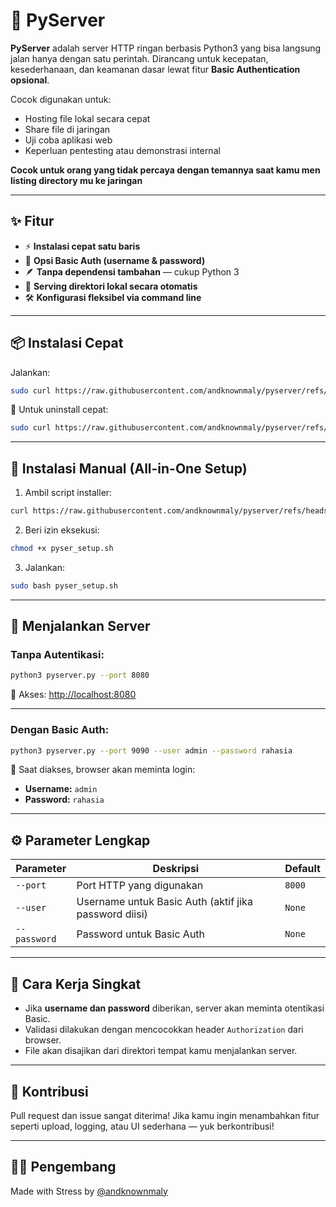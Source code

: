 # 🚀 PyServer

**PyServer** adalah server HTTP ringan berbasis Python3 yang bisa langsung jalan hanya dengan satu perintah. Dirancang untuk kecepatan, kesederhanaan, dan keamanan dasar lewat fitur **Basic Authentication opsional**.

Cocok digunakan untuk:
- Hosting file lokal secara cepat
- Share file di jaringan
- Uji coba aplikasi web
- Keperluan pentesting atau demonstrasi internal

**Cocok untuk orang yang tidak percaya dengan temannya saat kamu men listing directory mu ke jaringan**

---

## ✨ Fitur

- ⚡ **Instalasi cepat satu baris**
- 🔐 **Opsi Basic Auth (username & password)**
- 🪶 **Tanpa dependensi tambahan** — cukup Python 3
- 📁 **Serving direktori lokal secara otomatis**
- 🛠️ **Konfigurasi fleksibel via command line**

---

## 📦 Instalasi Cepat

Jalankan:

```bash
sudo curl https://raw.githubusercontent.com/andknownmaly/pyserver/refs/heads/main/just_run.sh | bash
````

🧹 Untuk uninstall cepat:

```bash
sudo curl https://raw.githubusercontent.com/andknownmaly/pyserver/refs/heads/main/bye.sh | bash
```

---

## 🔧 Instalasi Manual (All-in-One Setup)

1. Ambil script installer:

```bash
curl https://raw.githubusercontent.com/andknownmaly/pyserver/refs/heads/main/setup.sh > pyser_setup.sh
```

2. Beri izin eksekusi:

```bash
chmod +x pyser_setup.sh
```

3. Jalankan:

```bash
sudo bash pyser_setup.sh
```

---

## 🚀 Menjalankan Server

### Tanpa Autentikasi:

```bash
python3 pyserver.py --port 8080
```

🔗 Akses: [http://localhost:8080](http://localhost:8080)

---

### Dengan Basic Auth:

```bash
python3 pyserver.py --port 9090 --user admin --password rahasia
```

🔐 Saat diakses, browser akan meminta login:

* **Username:** `admin`
* **Password:** `rahasia`

---

## ⚙️ Parameter Lengkap

| Parameter    | Deskripsi                                             | Default |
| ------------ | ----------------------------------------------------- | ------- |
| `--port`     | Port HTTP yang digunakan                              | `8000`  |
| `--user`     | Username untuk Basic Auth (aktif jika password diisi) | `None`  |
| `--password` | Password untuk Basic Auth                             | `None`  |

---

## 🧠 Cara Kerja Singkat

* Jika **username dan password** diberikan, server akan meminta otentikasi Basic.
* Validasi dilakukan dengan mencocokkan header `Authorization` dari browser.
* File akan disajikan dari direktori tempat kamu menjalankan server.

---

## 🤝 Kontribusi

Pull request dan issue sangat diterima!
Jika kamu ingin menambahkan fitur seperti upload, logging, atau UI sederhana — yuk berkontribusi!

---

## 🧑‍💻 Pengembang

Made with Stress by [@andknownmaly](https://github.com/andknownmaly)
